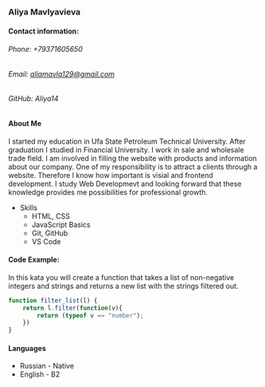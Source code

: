 ### Aliya Mavlyavieva

#### Contact information:
###### Phone: +79371605650
###### Email: aliamavla129@gmail.com
###### GitHub: Aliya14

#### About Me
I started my education in Ufa State Petroleum Technical University. After graduation I studied in Financial University.
I work in sale and wholesale trade field. I am involved in filling the website with products and information about our company. One of my responsibility is to attract a clients through a website. Therefore I know how important is visial and frontend development. I study Web Developmevt and looking forward that these knowledge  provides me possibilities for professional growth.

* Skills
  * HTML, CSS
  * JavaScript Basics
  * Git, GitHub
  * VS Code

#### Code Example:
In this kata you will create a function that takes a list of non-negative integers and strings and returns a new list with the strings filtered out.
```javascript
function filter_list(l) {
    return l.filter(function(v){
        return (typeof v == "number");
    })
}
```
#### Languages
   * Russian - Native
   * English - B2
